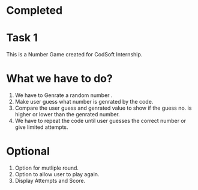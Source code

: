 
# Completed
# Task 1
This is a Number Game created for CodSoft Internship.
# What we have to do?
1. We have to Genrate a random number .
2. Make user guess what number is genrated by the code.
3. Compare the user guess and genrated value to show if the guess no. is higher or lower than the genrated number.
4. We have to repeat the code until user guesses the correct number or give limited attempts.
# Optional
1. Option for mutliple round.
2. Option to allow user to play again.
3. Display Attempts and Score.
